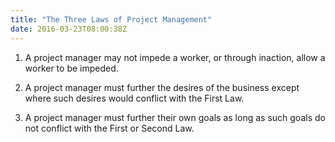 ```yaml
---
title: "The Three Laws of Project Management"
date: 2016-03-23T08:00:38Z
---
```


1. A project manager may not impede a worker, or through inaction, allow a worker to be impeded.

2. A project manager must further the desires of the business except where such desires would conflict with the First Law.

3. A project manager must further their own goals as long as such goals do not conflict with the First or Second Law.

<!--more-->
